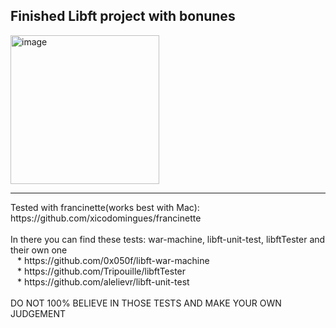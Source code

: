 ## **Finished Libft project with bonunes**
<img width="238" alt="image" src="https://user-images.githubusercontent.com/118228827/213460720-a521ea77-4984-4888-85a2-20588093b266.png">
<hr>
Tested with francinette(works best with Mac): https://github.com/xicodomingues/francinette <br>
<br>In there you can find these tests: war-machine, libft-unit-test, libftTester and their own one
 <br>&ensp; * https://github.com/0x050f/libft-war-machine
 <br>&ensp; * https://github.com/Tripouille/libftTester
 <br>&ensp; * https://github.com/alelievr/libft-unit-test
 <br> <br> DO NOT 100% BELIEVE IN THOSE TESTS AND MAKE YOUR OWN JUDGEMENT
